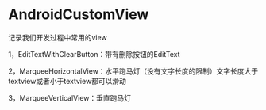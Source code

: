 # AndroidCustomView
记录我们开发过程中常用的view<p/>
1，EditTextWithClearButton：带有删除按钮的EditText<p/>
2，MarqueeHorizontalView：水平跑马灯（没有文字长度的限制）文字长度大于textview或者小于textview都可以滑动<p/>
3，MarqueeVerticalView：垂直跑马灯<p/>
